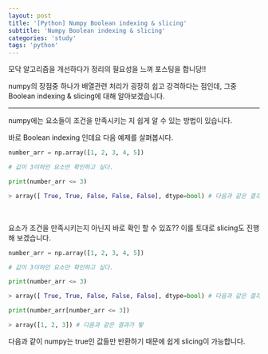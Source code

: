 ```yaml
---
layout: post
title: '[Python] Numpy Boolean indexing & slicing'
subtitle: 'Numpy Boolean indexing & slicing'
categories: 'study'
tags: 'python'
---
```


모닥 알고리즘을 개선하다가 정리의 필요성을 느껴 포스팅을 합니당!!

numpy의 장점중 하나가 배열관련 처리가 굉장히 쉽고 강격하다는 점인데, 그중 Boolean indexing & slicing에 대해 알아보겠습니다.


---

numpy에는 요소들이 조건을 만족시키는 지 쉽게 알 수 있는 방법이 있습니다.

바로 Boolean indexing 인데요 다음 예제를 살펴봅시다.

```python
number_arr = np.array([1, 2, 3, 4, 5])

# 값이 3이하인 요소만 확인하고 싶다.

print(number_arr <= 3)

> array([ True, True, False, False, False], dtype=bool) # 다음과 같은 결과가 뙇

```

<br>

요소가 조건을 만족시키는지 아닌지 바로 확인 할 수 있죠?? 이를 토대로 slicing도 진행해 보겠습니다.

```python
number_arr = np.array([1, 2, 3, 4, 5])

# 값이 3이하인 요소만 확인하고 싶다.

print(number_arr <= 3)

> array([ True, True, False, False, False], dtype=bool) # 다음과 같은 결과가 뙇

print(number_arr[number_arr <= 3])

> array([1, 2, 3]) # 다음과 같은 결과가 뙇
```

다음과 같이 numpy는 true인 값들만 반환하기 때문에 쉽게 slicing이 가능합니다.
